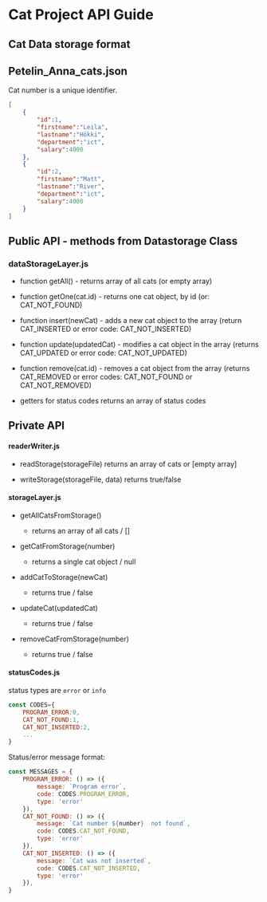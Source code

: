 # Cat Project API Guide

## Cat Data storage format


## Petelin_Anna_cats.json

Cat number is a unique identifier.

```json
[
    {
        "id":1,
        "firstname":"Leila",
        "lastname":"Hökki",
        "department":"ict",
        "salary":4000
    },
    {
        "id":2,
        "firstname":"Matt",
        "lastname":"River",
        "department":"ict",
        "salary":4000
    }
]
```

## Public API - methods from Datastorage Class

### dataStorageLayer.js

* function getAll()  -  returns array of all cats (or empty array)

* function getOne(cat.id)  - returns one cat object, by id (or: CAT_NOT_FOUND)

* function insert(newCat) - adds a new cat object to the array (return CAT_INSERTED or error code: CAT_NOT_INSERTED)

* function update(updatedCat)  - modifies a cat object in the array (returns CAT_UPDATED or error code: CAT_NOT_UPDATED)

* function remove(cat.id)  - removes a cat object from the array (returns CAT_REMOVED or error codes: CAT_NOT_FOUND or CAT_NOT_REMOVED)

*   getters for status codes
     returns an array of status codes

## Private API


#### readerWriter.js

* readStorage(storageFile)
    returns an array of cats or [empty array]

*   writeStorage(storageFile, data)
     returns true/false

#### storageLayer.js
-   getAllCatsFromStorage()
    -   returns an array of all cats / []

-   getCatFromStorage(number)
    -   returns a single cat object / null

-   addCatToStorage(newCat)
    -   returns true / false

-   updateCat(updatedCat)
    -   returns true / false

-   removeCatFromStorage(number)
    -   returns true / false

#### statusCodes.js

status types are `error` or `info`


```js
const CODES={
    PROGRAM_ERROR:0,
    CAT_NOT_FOUND:1,
    CAT_NOT_INSERTED:2,
    ...
}
```

Status/error message format:

```js
const MESSAGES = {
    PROGRAM_ERROR: () => ({
        message: `Program error`,
        code: CODES.PROGRAM_ERROR,
        type: 'error'
    }),
    CAT_NOT_FOUND: () => ({
        message: `Cat number ${number}  not found`,
        code: CODES.CAT_NOT_FOUND,
        type: 'error'
    }),
    CAT_NOT_INSERTED: () => ({
        message: `Cat was not inserted`,
        code: CODES.CAT_NOT_INSERTED,
        type: 'error'
    }),
}
```
